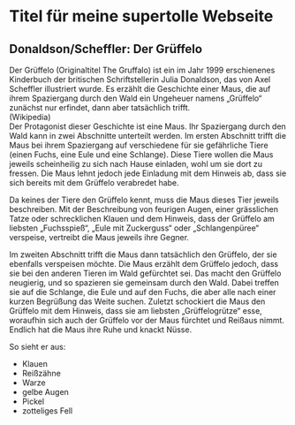# Titel für meine supertolle Webseite  
## Donaldson/Scheffler: Der Grüffelo  
Der Grüffelo (Originaltitel The Gruffalo) ist ein im Jahr 1999 erschienenes Kinderbuch der britischen Schriftstellerin Julia Donaldson, das von Axel Scheffler illustriert wurde. Es erzählt die Geschichte einer Maus, die auf ihrem Spaziergang durch den Wald ein Ungeheuer namens „Grüffelo“ zunächst nur erfindet, dann aber tatsächlich trifft.  
(Wikipedia)  
Der Protagonist dieser Geschichte ist eine Maus. Ihr Spaziergang durch den Wald kann in zwei Abschnitte unterteilt werden. Im ersten Abschnitt trifft die Maus bei ihrem Spaziergang auf verschiedene für sie gefährliche Tiere (einen Fuchs, eine Eule und eine Schlange). Diese Tiere wollen die Maus jeweils scheinheilig zu sich nach Hause einladen, wohl um sie dort zu fressen. Die Maus lehnt jedoch jede Einladung mit dem Hinweis ab, dass sie sich bereits mit dem Grüffelo verabredet habe.

Da keines der Tiere den Grüffelo kennt, muss die Maus dieses Tier jeweils beschreiben. Mit der Beschreibung von feurigen Augen, einer grässlichen Tatze oder schrecklichen Klauen und dem Hinweis, dass der Grüffelo am liebsten „Fuchsspieß“, „Eule mit Zuckerguss“ oder „Schlangenpüree“ verspeise, vertreibt die Maus jeweils ihre Gegner.

Im zweiten Abschnitt trifft die Maus dann tatsächlich den Grüffelo, der sie ebenfalls verspeisen möchte. Die Maus erzählt dem Grüffelo jedoch, dass sie bei den anderen Tieren im Wald gefürchtet sei. Das macht den Grüffelo neugierig, und so spazieren sie gemeinsam durch den Wald. Dabei treffen sie auf die Schlange, die Eule und auf den Fuchs, die aber alle nach einer kurzen Begrüßung das Weite suchen. Zuletzt schockiert die Maus den Grüffelo mit dem Hinweis, dass sie am liebsten „Grüffelogrütze“ esse, woraufhin sich auch der Grüffelo vor der Maus fürchtet und Reißaus nimmt. Endlich hat die Maus ihre Ruhe und knackt Nüsse.  

So sieht er aus:  
* Klauen
* Reißzähne
* Warze
* gelbe Augen
* Pickel
* zotteliges Fell  
  
